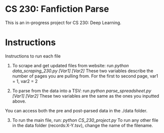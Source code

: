 # CS 230: Fanfiction Parse

This is an in-progress project for CS 230: Deep Learning. 

# Instructions
Instructions to run each file 

1. To scrape and get updated files from website: run 
*python data_scraping_230.py [Var1] [Var2]*
These two variables describe the number of pages you are pulling from. For the first to second page, var1 = 1, var2 = 2 

2. To parse from the data into a TSV: run 
*python parse_spreadsheet.py [Var1] [Var2]*
These two variables are the same as the ones you inputted above. 

You can access both the pre and post-parsed data in the ./data folder. 

3. To run the main file, run:
*python CS_230_project.py* 
To run any other file in the data folder (records:X-Y.tsv), change the name of the filename. 
